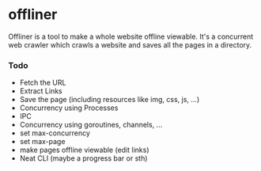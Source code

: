 # offliner
Offliner is a tool to make a whole website offline viewable. It's a concurrent web crawler which crawls a website and saves all the pages in a directory. 


### Todo
* Fetch the URL
* Extract Links
* Save the page (including resources like img, css, js, ...)
* Concurrency using Processes
* IPC 
* Concurrency using goroutines, channels, ...
* set max-concurrency
* set max-page
* make pages offline viewable (edit links)
* Neat CLI (maybe a progress bar or sth)

